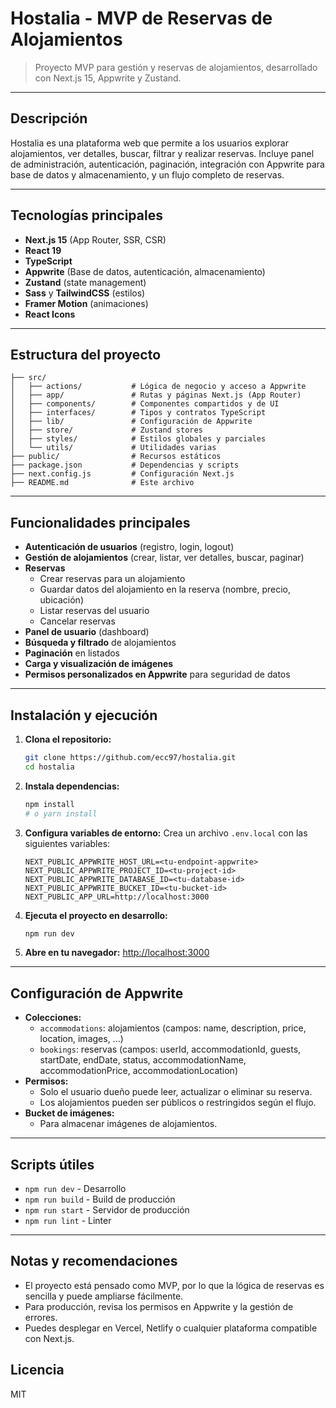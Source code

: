 
# Hostalia - MVP de Reservas de Alojamientos

> Proyecto MVP para gestión y reservas de alojamientos, desarrollado con Next.js 15, Appwrite y Zustand.

---

## Descripción
Hostalia es una plataforma web que permite a los usuarios explorar alojamientos, ver detalles, buscar, filtrar y realizar reservas. Incluye panel de administración, autenticación, paginación, integración con Appwrite para base de datos y almacenamiento, y un flujo completo de reservas.

---

## Tecnologías principales
- **Next.js 15** (App Router, SSR, CSR)
- **React 19**
- **TypeScript**
- **Appwrite** (Base de datos, autenticación, almacenamiento)
- **Zustand** (state management)
- **Sass** y **TailwindCSS** (estilos)
- **Framer Motion** (animaciones)
- **React Icons**

---

## Estructura del proyecto
```
├── src/
│   ├── actions/           # Lógica de negocio y acceso a Appwrite
│   ├── app/               # Rutas y páginas Next.js (App Router)
│   ├── components/        # Componentes compartidos y de UI
│   ├── interfaces/        # Tipos y contratos TypeScript
│   ├── lib/               # Configuración de Appwrite
│   ├── store/             # Zustand stores
│   ├── styles/            # Estilos globales y parciales
│   └── utils/             # Utilidades varias
├── public/                # Recursos estáticos
├── package.json           # Dependencias y scripts
├── next.config.js         # Configuración Next.js
├── README.md              # Este archivo
```

---

## Funcionalidades principales
- **Autenticación de usuarios** (registro, login, logout)
- **Gestión de alojamientos** (crear, listar, ver detalles, buscar, paginar)
- **Reservas**
  - Crear reservas para un alojamiento
  - Guardar datos del alojamiento en la reserva (nombre, precio, ubicación)
  - Listar reservas del usuario
  - Cancelar reservas
- **Panel de usuario** (dashboard)
- **Búsqueda y filtrado** de alojamientos
- **Paginación** en listados
- **Carga y visualización de imágenes**
- **Permisos personalizados en Appwrite** para seguridad de datos

---

## Instalación y ejecución

1. **Clona el repositorio:**
   ```bash
   git clone https://github.com/ecc97/hostalia.git
   cd hostalia
   ```
2. **Instala dependencias:**
   ```bash
   npm install
   # o yarn install
   ```
3. **Configura variables de entorno:**
   Crea un archivo `.env.local` con las siguientes variables:
   ```env
   NEXT_PUBLIC_APPWRITE_HOST_URL=<tu-endpoint-appwrite>
   NEXT_PUBLIC_APPWRITE_PROJECT_ID=<tu-project-id>
   NEXT_PUBLIC_APPWRITE_DATABASE_ID=<tu-database-id>
   NEXT_PUBLIC_APPWRITE_BUCKET_ID=<tu-bucket-id>
   NEXT_PUBLIC_APP_URL=http://localhost:3000
   ```
4. **Ejecuta el proyecto en desarrollo:**
   ```bash
   npm run dev
   ```
5. **Abre en tu navegador:**
   [http://localhost:3000](http://localhost:3000)

---

## Configuración de Appwrite
- **Colecciones:**
  - `accommodations`: alojamientos (campos: name, description, price, location, images, ...)
  - `bookings`: reservas (campos: userId, accommodationId, guests, startDate, endDate, status, accommodationName, accommodationPrice, accommodationLocation)
- **Permisos:**
  - Solo el usuario dueño puede leer, actualizar o eliminar su reserva.
  - Los alojamientos pueden ser públicos o restringidos según el flujo.
- **Bucket de imágenes:**
  - Para almacenar imágenes de alojamientos.

---

## Scripts útiles
- `npm run dev` - Desarrollo
- `npm run build` - Build de producción
- `npm run start` - Servidor de producción
- `npm run lint` - Linter

---

## Notas y recomendaciones
- El proyecto está pensado como MVP, por lo que la lógica de reservas es sencilla y puede ampliarse fácilmente.
- Para producción, revisa los permisos en Appwrite y la gestión de errores.
- Puedes desplegar en Vercel, Netlify o cualquier plataforma compatible con Next.js.


## Licencia
MIT
